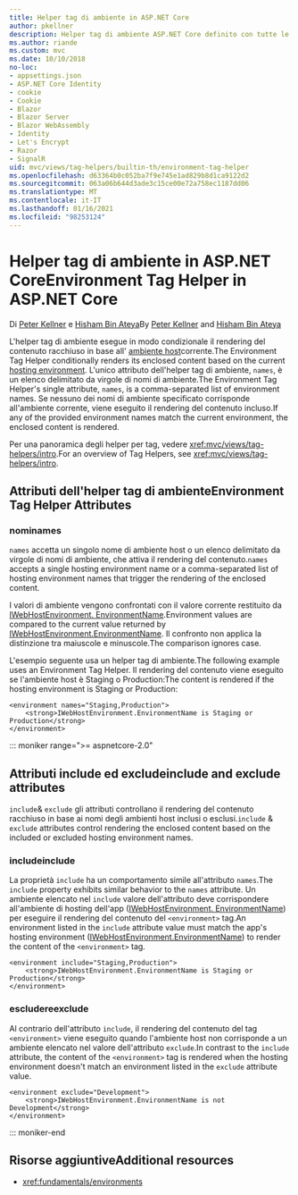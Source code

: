 ```yaml
---
title: Helper tag di ambiente in ASP.NET Core
author: pkellner
description: Helper tag di ambiente ASP.NET Core definito con tutte le proprietà
ms.author: riande
ms.custom: mvc
ms.date: 10/10/2018
no-loc:
- appsettings.json
- ASP.NET Core Identity
- cookie
- Cookie
- Blazor
- Blazor Server
- Blazor WebAssembly
- Identity
- Let's Encrypt
- Razor
- SignalR
uid: mvc/views/tag-helpers/builtin-th/environment-tag-helper
ms.openlocfilehash: d63364b0c052ba7f9e745e1ad829b8d1ca9122d2
ms.sourcegitcommit: 063a06b644d3ade3c15ce00e72a758ec1187dd06
ms.translationtype: MT
ms.contentlocale: it-IT
ms.lasthandoff: 01/16/2021
ms.locfileid: "98253124"
---
```

# <a name="environment-tag-helper-in-aspnet-core"></a><span data-ttu-id="96853-103">Helper tag di ambiente in ASP.NET Core</span><span class="sxs-lookup"><span data-stu-id="96853-103">Environment Tag Helper in ASP.NET Core</span></span>

<span data-ttu-id="96853-104">Di [Peter Kellner](https://peterkellner.net) e [Hisham Bin Ateya](https://twitter.com/hishambinateya)</span><span class="sxs-lookup"><span data-stu-id="96853-104">By [Peter Kellner](https://peterkellner.net) and [Hisham Bin Ateya](https://twitter.com/hishambinateya)</span></span>

<span data-ttu-id="96853-105">L'helper tag di ambiente esegue in modo condizionale il rendering del contenuto racchiuso in base all' [ambiente host](xref:fundamentals/environments)corrente.</span><span class="sxs-lookup"><span data-stu-id="96853-105">The Environment Tag Helper conditionally renders its enclosed content based on the current [hosting environment](xref:fundamentals/environments).</span></span> <span data-ttu-id="96853-106">L'unico attributo dell'helper tag di ambiente, `names`, è un elenco delimitato da virgole di nomi di ambiente.</span><span class="sxs-lookup"><span data-stu-id="96853-106">The Environment Tag Helper's single attribute, `names`, is a comma-separated list of environment names.</span></span> <span data-ttu-id="96853-107">Se nessuno dei nomi di ambiente specificato corrisponde all'ambiente corrente, viene eseguito il rendering del contenuto incluso.</span><span class="sxs-lookup"><span data-stu-id="96853-107">If any of the provided environment names match the current environment, the enclosed content is rendered.</span></span>

<span data-ttu-id="96853-108">Per una panoramica degli helper per tag, vedere <xref:mvc/views/tag-helpers/intro>.</span><span class="sxs-lookup"><span data-stu-id="96853-108">For an overview of Tag Helpers, see <xref:mvc/views/tag-helpers/intro>.</span></span>

## <a name="environment-tag-helper-attributes"></a><span data-ttu-id="96853-109">Attributi dell'helper tag di ambiente</span><span class="sxs-lookup"><span data-stu-id="96853-109">Environment Tag Helper Attributes</span></span>

### <a name="names"></a><span data-ttu-id="96853-110">nomi</span><span class="sxs-lookup"><span data-stu-id="96853-110">names</span></span>

<span data-ttu-id="96853-111">`names` accetta un singolo nome di ambiente host o un elenco delimitato da virgole di nomi di ambiente, che attiva il rendering del contenuto.</span><span class="sxs-lookup"><span data-stu-id="96853-111">`names` accepts a single hosting environment name or a comma-separated list of hosting environment names that trigger the rendering of the enclosed content.</span></span>

<span data-ttu-id="96853-112">I valori di ambiente vengono confrontati con il valore corrente restituito da [IWebHostEnvironment. EnvironmentName](xref:Microsoft.AspNetCore.Hosting.IHostingEnvironment.EnvironmentName*).</span><span class="sxs-lookup"><span data-stu-id="96853-112">Environment values are compared to the current value returned by [IWebHostEnvironment.EnvironmentName](xref:Microsoft.AspNetCore.Hosting.IHostingEnvironment.EnvironmentName*).</span></span> <span data-ttu-id="96853-113">Il confronto non applica la distinzione tra maiuscole e minuscole.</span><span class="sxs-lookup"><span data-stu-id="96853-113">The comparison ignores case.</span></span>

<span data-ttu-id="96853-114">L'esempio seguente usa un helper tag di ambiente.</span><span class="sxs-lookup"><span data-stu-id="96853-114">The following example uses an Environment Tag Helper.</span></span> <span data-ttu-id="96853-115">Il rendering del contenuto viene eseguito se l'ambiente host è Staging o Production:</span><span class="sxs-lookup"><span data-stu-id="96853-115">The content is rendered if the hosting environment is Staging or Production:</span></span>

```cshtml
<environment names="Staging,Production">
    <strong>IWebHostEnvironment.EnvironmentName is Staging or Production</strong>
</environment>
```

::: moniker range=">= aspnetcore-2.0"

## <a name="include-and-exclude-attributes"></a><span data-ttu-id="96853-116">Attributi include ed exclude</span><span class="sxs-lookup"><span data-stu-id="96853-116">include and exclude attributes</span></span>

<span data-ttu-id="96853-117">`include`& `exclude` gli attributi controllano il rendering del contenuto racchiuso in base ai nomi degli ambienti host inclusi o esclusi.</span><span class="sxs-lookup"><span data-stu-id="96853-117">`include` & `exclude` attributes control rendering the enclosed content based on the included or excluded hosting environment names.</span></span>

### <a name="include"></a><span data-ttu-id="96853-118">include</span><span class="sxs-lookup"><span data-stu-id="96853-118">include</span></span>

<span data-ttu-id="96853-119">La proprietà `include` ha un comportamento simile all'attributo `names`.</span><span class="sxs-lookup"><span data-stu-id="96853-119">The `include` property exhibits similar behavior to the `names` attribute.</span></span> <span data-ttu-id="96853-120">Un ambiente elencato nel `include` valore dell'attributo deve corrispondere all'ambiente di hosting dell'app ([IWebHostEnvironment. EnvironmentName](xref:Microsoft.AspNetCore.Hosting.IHostingEnvironment.EnvironmentName*)) per eseguire il rendering del contenuto del `<environment>` tag.</span><span class="sxs-lookup"><span data-stu-id="96853-120">An environment listed in the `include` attribute value must match the app's hosting environment ([IWebHostEnvironment.EnvironmentName](xref:Microsoft.AspNetCore.Hosting.IHostingEnvironment.EnvironmentName*)) to render the content of the `<environment>` tag.</span></span>

```cshtml
<environment include="Staging,Production">
    <strong>IWebHostEnvironment.EnvironmentName is Staging or Production</strong>
</environment>
```

### <a name="exclude"></a><span data-ttu-id="96853-121">escludere</span><span class="sxs-lookup"><span data-stu-id="96853-121">exclude</span></span>

<span data-ttu-id="96853-122">Al contrario dell'attributo `include`, il rendering del contenuto del tag `<environment>` viene eseguito quando l'ambiente host non corrisponde a un ambiente elencato nel valore dell'attributo `exclude`.</span><span class="sxs-lookup"><span data-stu-id="96853-122">In contrast to the `include` attribute, the content of the `<environment>` tag is rendered when the hosting environment doesn't match an environment listed in the `exclude` attribute value.</span></span>

```cshtml
<environment exclude="Development">
    <strong>IWebHostEnvironment.EnvironmentName is not Development</strong>
</environment>
```

::: moniker-end

## <a name="additional-resources"></a><span data-ttu-id="96853-123">Risorse aggiuntive</span><span class="sxs-lookup"><span data-stu-id="96853-123">Additional resources</span></span>

* <xref:fundamentals/environments>
